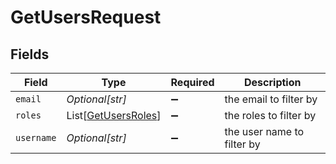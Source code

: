 # GetUsersRequest


## Fields

| Field                                                           | Type                                                            | Required                                                        | Description                                                     |
| --------------------------------------------------------------- | --------------------------------------------------------------- | --------------------------------------------------------------- | --------------------------------------------------------------- |
| `email`                                                         | *Optional[str]*                                                 | :heavy_minus_sign:                                              | the email to filter by                                          |
| `roles`                                                         | List[[GetUsersRoles](../../models/operations/getusersroles.md)] | :heavy_minus_sign:                                              | the roles to filter by                                          |
| `username`                                                      | *Optional[str]*                                                 | :heavy_minus_sign:                                              | the user name to filter by                                      |